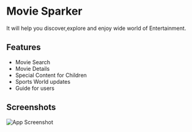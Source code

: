 # Movie Sparker

It will help you discover,explore and enjoy wide world of Entertainment.


## Features

- Movie Search
- Movie Details
- Special Content for Children 
- Sports World updates
- Guide for users


## Screenshots

![App Screenshot](https://github.com/kiran-jaswant/icp-6-group-7-javascript-bootstrap-project-2/blob/main/ss1.png?raw=true)
